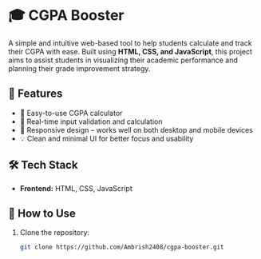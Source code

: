 # 🎓 CGPA Booster

A simple and intuitive web-based tool to help students calculate and track their CGPA with ease. Built using **HTML, CSS, and JavaScript**, this project aims to assist students in visualizing their academic performance and planning their grade improvement strategy.

## 🚀 Features

- 🎯 Easy-to-use CGPA calculator
- 🔄 Real-time input validation and calculation
- 📱 Responsive design – works well on both desktop and mobile devices
- 💡 Clean and minimal UI for better focus and usability

## 🛠️ Tech Stack

- **Frontend:** HTML, CSS, JavaScript

## 🧩 How to Use

1. Clone the repository:
   ```bash
   git clone https://github.com/Ambrish2408/cgpa-booster.git
